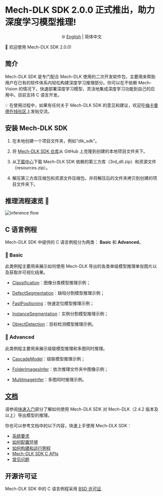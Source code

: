 #  Mech-DLK SDK 2.0.0 正式推出，助力深度学习模型推理! 
<div align="center">

🌐 [English](README.md) | 简体中文

</div>

📢 欢迎使用 Mech-DLK SDK 2.0.0! 

## 简介
Mech-DLK SDK 是专门配合 Mech-DLK 使用的二次开发软件包，主要用来帮助用户在已有的软件体系内轻松构建深度学习推理部分。你可以在不依赖 Mech-Vision 的情况下，快速部署深度学习模型，灵活地集成深度学习功能到自己的应用中。目前支持 C 语言开发。

💡 在使用过程中，如果有任何关于 Mech-DLK SDK 的意见和建议，欢迎在[梅卡曼德在线社区](https://community.mech-mind.com.cn/)上发帖交流。

## 安装 Mech-DLK SDK

1. 在本地创建一个项目文件夹，例如“dlk_sdk”。

2. 将 [Mech-DLK SDK 仓库](https://github.com/MechMindRobotics/mechdlk_sdk.git)从 GitHub 上克隆到创建的本地项目文件夹下。

3. 从[下载中心](https://downloads.mech-mind.com.cn/?tab=tab-dlk-sdk)下载 Mech-DLK SDK 依赖的第三方库（3rd_dll.zip）和资源文件（resources.zip）。

4. 解压第三方库压缩包和资源文件压缩包，并将解压后的文件夹拷贝到创建的项目文件夹下。

## 推理流程速览 👀 
![inference flow](https://docs.mech-mind.net/download/github/DLK/inference-flow-zh.png)

## C 语言例程
Mech-DLK SDK 中提供的 C 语言例程分为两类： **Basic** 和 **Advanced**。

### 📌 Basic
此类例程主要用来展示如何使用 Mech-DLK 导出的各类单级模型推理单张图片以及获取并可视化结果。

- [Classification](https://github.com/MechMindRobotics/mechdlk_sdk/blob/main/samples/c/Basic/Classification.c)：图像分类模型推理示例；

- [DefectSegmentation](https://github.com/MechMindRobotics/mechdlk_sdk/blob/main/samples/c/Basic/DefectSegmentation.c)：缺陷分割模型推理示例；

- [FastPositioning](https://github.com/MechMindRobotics/mechdlk_sdk/blob/main/samples/c/Basic/FastPositioning.c)：快速定位模型推理示例；

- [InstanceSegmentation](https://github.com/MechMindRobotics/mechdlk_sdk/blob/main/samples/c/Basic/InstanceSegmentation.c)：实例分割模型推理示例；

- [ObjectDetection](https://github.com/MechMindRobotics/mechdlk_sdk/blob/main/samples/c/Basic/ObjectDetection.c)：目标检测模型推理示例。

### 📌 Advanced
此类例程主要用来展示级联模型推理和多图同时推理。

- [CascadeModel](https://github.com/MechMindRobotics/mechdlk_sdk/blob/main/samples/c/Advanced/CascadeModel.c)：级联模型推理示例；

- [FolderImagesInfer](https://github.com/MechMindRobotics/mechdlk_sdk/blob/main/samples/c/Advanced/FolderImagesInfer.c)：依次推理文件夹中图像示例；

- [MultiImageInfer](https://github.com/MechMindRobotics/mechdlk_sdk/blob/main/samples/c/Advanced/MultiImageInfer.c)：多图同时推理示例。

## [文档](https://docs.mech-mind.net/zh/dlk-sdk-manual/2.0.0/dlk-sdk.html)
请参阅[快速入门](https://docs.mech-mind.net/zh/dlk-sdk-manual/2.0.0/infer-tutorial.html)部分了解如何使用 Mech-DLK SDK 对 Mech-DLK（2.4.2 版本及以上）导出模型的推理。

你也可以参考文档中的以下内容，快速上手使用 Mech-DLK SDK：
- [系统要求](https://docs.mech-mind.net/zh/dlk-sdk-manual/2.0.0/software-installation.html#_system_requirements)
- [如何配置环境](https://docs.mech-mind.net/zh/dlk-sdk-manual/2.0.0/software-installation.html#_configure_environment)
- [如何构建和运行例程](https://docs.mech-mind.net/zh/dlk-sdk-manual/2.0.0/samples/c-windows.html#_build_and_run_samples)
- [Mech-DLK SDK C APIs](https://docs.mech-mind.net/zh/dlk-sdk-manual/2.0.0/api-reference/api-reference.html)
- [常见问题](https://docs.mech-mind.net/zh/dlk-sdk-manual/2.0.0/faq/faq.html)

## 开源许可证
Mech-DLK SDK 中的 C 语言例程采用 [BSD 许可证](https://github.com/MechMindRobotics/mechdlk_sdk/blob/main/LICENSE).
